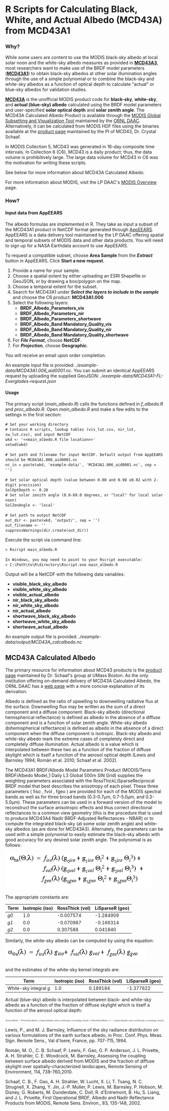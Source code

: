 # R Scripts for Calculating Black, White, and Actual Albedo (MCD43A) from MCD43A1

### Why?

While some users are content to use the MODIS black-sky albedo at local solar noon and the white-sky albedo measures as provided in [**MCD43A3**](https://lpdaac.usgs.gov/dataset_discovery/modis/modis_products_table/mcd43a3_v006), most researchers want to make use of the BRDF model parameters ([**MCD43A1**](https://lpdaac.usgs.gov/dataset_discovery/modis/modis_products_table/mcd43a1_v006)) to obtain black-sky albedos at other solar illumination angles through the use of a simple polynomial or to combine the black-sky and white-sky albedos as a function of optical depth to calculate "actual" or blue-sky albedos for validation studies.

[**MCD43A**](https://modis.ornl.gov/documentation.html#MCD43) is the unofficial MODIS product code for **black-sky**, **white-sky**, and **actual (blue-sky) albedo** calculated using the BRDF model parameters and user-specified **solar optical depth** and **solar zenith angle**. The MCD43A Calculated Albedo Product is available through the [MODIS Global Subsetting and Visualization Tool](https://modis.ornl.gov/cgi-bin/MODIS/global/subset.pl) maintained by the [ORNL DAAC](https://daac.ornl.gov). Alternatively, it can be calculated from MODIS HDF files using the binaries available at the [product page](https://www.umb.edu/spectralmass/terra_aqua_modis) maintained by the PI of MCD43, Dr. Crystal Schaaf.

In MODIS Collection 5, MCD43 was generated in 16-day composite time intervals. In Collection 6 (C6), MCD43 is a daily product; thus, the data volume is prohibitively large. The large data volume for MCD43 in C6 was the motivation for writing these scripts. 

See below for more information about MCD43A Calculated Albedo.

For more information about MODIS, visit the LP DAAC's [MODIS Overview](https://lpdaac.usgs.gov/dataset_discovery/modis) page.

### How?

#### Input data from AppEEARS

The albedo formulas are implemented in R. They take as input a subset of the MCD43A1 product in NetCDF format generated through [AppEEARS](https://lpdaac.usgs.gov/tools/data_access/appeears). AppEEARS is a data delivery tool maintained by the LP DAAC offering spatial and temporal subsets of MODIS data and other data products. You will need to sign up for a NASA Earthdata account to use AppEEARS.

To request a compatible subset, choose **Area Sample** from the ***Extract*** button in AppEEARS. Click **Start a new request**. 
1. Provide a name for your sample.
2. Choose a spatial extent by either uploading an ESRI Shapefile or GeoJSON, or by drawing a box/polygon on the map.
3. Choose a temporal extent for the subset.
4. Search for MCD43A1 under ***Select the layers to include in the sample*** and choose the C6 product: **MCD43A1.006**
5. Select the following layers:
	*	**BRDF_Albedo_Parameters_vis**
	*	**BRDF_Albedo_Parameters_nir**
	*	**BRDF_Albedo_Parameters_shortwave**
	*	**BRDF_Albedo_Band Mandatory_Quality_vis**
	*	**BRDF_Albedo_Band Mandatory_Quality_nir**
	*	**BRDF_Albedo_Band Mandatory_Quality_shortwave**
6. For ***File Format***, choose **NetCDF**.
7. For ***Projection***, choose **Geographic**.

You will receive an email upon order completion.

An example input file is provided: *./example-data/MCD43A1.006_aid0001.nc*. You can submit an identical AppEEARS request by uploading the supplied GeoJSON: *./example-data/MCD43A1-FL-Everglades-request.json*

#### Usage

The primary script (*main_albedo.R*) calls the functions defined in *f_albedo.R* and *proc_albedo.R*. Open *main_albedo.R* and make a few edits to the settings in the first section:
```
# Set your working directory
# Contains R scripts, lookup tables (vis_lut.csv, nir_lut, sw_lut.csv), and input NetCDF
wkd <- '<<main_albedo.R file location>>'
setwd(wkd)

# Set path and filename for input NetCDF. Default output from AppEEARS should be MCD43A1.006_aid0001.nc
nc_in = paste(wkd, 'example-data/', 'MCD43A1.006_aid0001.nc', sep = '')

# Set solar optical depth (value between 0.00 and 0.98 x0.02 with 2-digit precision)
SolOptDepth <- 0.20
# Set solar zenith angle (0.0-89.0 degrees, or "local" for local solar noon)
SolZenAngle <- 'local'

# Set path to output NetCDF
out_dir <- paste(wkd, 'output/', sep = '')
out_filename <- ''
suppressWarnings(dir.create(out_dir))
```

Execute the script via command line:
```
> Rscript main_albedo.R

In Windows, you may need to point to your Rscript executable:
> C:\Path\to\R\directory\Rscript.exe main_albedo.R
```
Output will be a NetCDF with the following data variables:
* **visible_black_sky_albedo**
* **visible_white_sky_albedo**
* **visible_actual_albedo**
* **nir_black_sky_albedo**
* **nir_white_sky_albedo**
* **nir_actual_albedo**
* **shortwave_black_sky_albedo**
* **shortwave_white_sky_albedo**
* **shortwave_actual_albedo**

An example output file is provided: *./example-data/output/MCD43A_calcalbedo.nc*

## MCD43A Calculated Albedo

The primary resource for information about MCD43 products is the [product page](https://www.umb.edu/spectralmass/terra_aqua_modis/v006) maintained by Dr. Schaaf's group at UMass Boston. As the only institution offering on-demand delivery of MCD43A Calculated Albedo, the ORNL DAAC has a [web page](https://modis.ornl.gov/documentation.html#MCD43) with a more concise explanation of its derivation.

Albedo is defined as the ratio of upwelling to downwelling radiative flux at the surface. Downwelling flux may be written as the sum of a direct component and a diffuse component. Black-sky albedo (directional hemispherical reflectance) is defined as albedo in the absence of a diffuse component and is a function of solar zenith angle. White-sky albedo (bihemispherical reflectance) is defined as albedo in the absence of a direct component when the diffuse component is isotropic. Black-sky albedo and white-sky albedo mark the extreme cases of completely direct and completely diffuse illumination. Actual albedo is a value which is interpolated between these two as a function of the fraction of diffuse skylight which is itself a function of the aerosol optical depth (Lewis and Barnsley 1994; Román et al. 2010; Schaaf et al. 2002).

The MCD43A1 BRDF/Albedo Model Parameters Product (MODIS/Terra BRDF/Albedo Model_1 Daily L3 Global 500m SIN Grid) supplies the weighting parameters associated with the RossThickLiSparseReciprocal BRDF model that best describes the anisotropy of each pixel. These three parameters ( fiso , fvol , fgeo ) are provided for each of the MODIS spectral bands as well as for three broad bands (0.3-0.7µm, 0.7-5.0µm, and 0.3-5.0µm). These parameters can be used in a forward version of the model to reconstruct the surface anisotropic effects and thus correct directional reflectances to a common view geometry (this is the procedure that is used to produce MCD43A4 Nadir BRDF-Adjusted Reflectances - NBAR) or to compute the integrated black-sky (at some solar zenith angle) and white-sky albedos (as are done for MCD43A3). Alternately, the parameters can be used with a simple polynomial to easily estimate the black-sky albedo with good accuracy for any desired solar zenith angle. The polynomial is as follows:

![Broken Image Link --- black sky albedo](https://github.com/jjmcnelis/mcd43-calculated-albedo/blob/master/readme/blackskyalbedo.jpg?raw=true)

The appropriate constants are:

| Term   | Isotropic (iso) | RossThick (vol) | LiSparseR (geo) |
|--------|-----------------|-----------------|-----------------|
| *g0*   | 1.0             | -0.007574       | -1.284909       |
| *g1*   | 0.0             | -0.070987       | -0.166314       |
| *g2*   | 0.0             | 0.307588        |  0.041840       |

Similarly, the white-sky albedo can be computed by using the equation:

![Broken Image Link --- white sky albedo](https://github.com/jjmcnelis/mcd43-calculated-albedo/blob/master/readme/whiteskyalbedo.jpg?raw=true)

and the estimates of the white-sky kernel integrals are:

| Term                     | Isotropic (iso) | RossThick (vol) | LiSparseR (geo) |
|--------------------------|-----------------|-----------------|-----------------|
| White-sky integral *g*   | 1.0             | 0.189184        | -1.377622       |

Actual (blue-sky) albedo is interpolated between black- and white-sky albedo as a function of the fraction of diffuse skylight which is itself a function of the aerosol optical depth:

![Broken Image Link --- actual albedo](https://github.com/jjmcnelis/mcd43-calculated-albedo/blob/master/readme/actualalbedo.png?raw=true)

Lewis, P., and M. J. Barnsley, Influence of the sky radiance distribution on various formulations of the earth surface albedo, in Proc. Conf. Phys. Meas. Sign. Remote Sens., Val d'Isere, France, pp. 707-715, 1994.

Román, M. O., C. B. Schaaf, P. Lewis, F. Gao, G. P. Anderson, J. L. Privette, A. H. Strahler, C. E. Woodcock, M. Barnsley, Assessing the coupling between surface albedo derived from MODIS and the fraction of diffuse skylight over spatially-characterized landscapes, Remote Sensing of Environment, 114, 738-760,2010.

Schaaf, C. B., F. Gao, A. H. Strahler, W. Lucht, X. Li, T. Tsang, N. C. Strugnell, X. Zhang, Y. Jin, J.-P. Muller, P. Lewis, M. Barnsley, P. Hobson, M. Disney, G. Roberts, M. Dunderdale, C. Doll, R. d'Entremont, B. Hu, S. Liang, and J. L. Privette, First Operational BRDF, Albedo and Nadir Reflectance Products from MODIS, Remote Sens. Environ., 83, 135-148, 2002.
